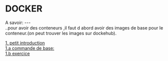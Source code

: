# DOCKER 

 A savoir: ---  
  ..pour avoir des conteneurs ,il faut d abord avoir des images de base pour le conteneur.(on peut trouver les images sur dockehub).

  <a href="intro docker.md">1. petit introduction<a> <br>
  <a href="commande de base.txt">1.a commande de base:<a> <br>
  <a href="exercice de base.txt">1.b exercice<a>

